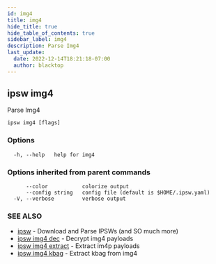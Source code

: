 ```yaml
---
id: img4
title: img4
hide_title: true
hide_table_of_contents: true
sidebar_label: img4
description: Parse Img4
last_update:
  date: 2022-12-14T18:21:18-07:00
  author: blacktop
---
```

## ipsw img4

Parse Img4

```
ipsw img4 [flags]
```

### Options

```
  -h, --help   help for img4
```

### Options inherited from parent commands

```
      --color           colorize output
      --config string   config file (default is $HOME/.ipsw.yaml)
  -V, --verbose         verbose output
```

### SEE ALSO

* [ipsw](/docs/cli/ipsw)	 - Download and Parse IPSWs (and SO much more)
* [ipsw img4 dec](/docs/cli/ipsw/img4/dec)	 - Decrypt img4 payloads
* [ipsw img4 extract](/docs/cli/ipsw/img4/extract)	 - Extract im4p payloads
* [ipsw img4 kbag](/docs/cli/ipsw/img4/kbag)	 - Extract kbag from img4

